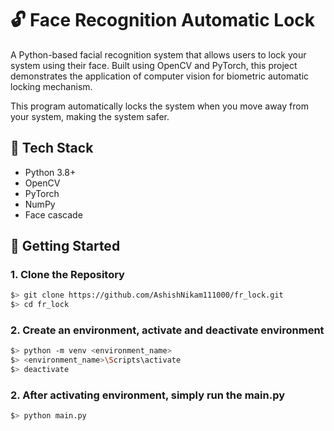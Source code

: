 # 🔓 Face Recognition Automatic Lock
A Python-based facial recognition system that allows users to lock your system using their face. Built using OpenCV and PyTorch, this project demonstrates the application of computer vision for biometric automatic locking mechanism.

This program automatically locks the system when you move away from your system, making the system safer.

## 🧰 Tech Stack
- Python 3.8+
- OpenCV
- PyTorch
- NumPy
- Face cascade

## 🚀 Getting Started
### 1. Clone the Repository
```bash
$> git clone https://github.com/AshishNikam111000/fr_lock.git
$> cd fr_lock
```
### 2. Create an environment, activate and deactivate environment
```bash
$> python -m venv <environment_name>
$> <environment_name>\Scripts\activate
$> deactivate
```
### 2. After activating environment, simply run the main.py
```bash
$> python main.py
```